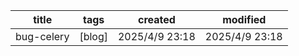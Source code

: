 | title          | tags   | created               | modified              |
|----------------|--------|-----------------------|-----------------------|
| bug-celery        | [blog] | 2025/4/9 23:18| 2025/4/9 23:18 |
